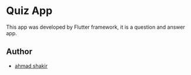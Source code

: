 # Quiz App

 This app was developed by Flutter framework, it is a question and answer app.

## Author
 
 * [ahmad shakir](https://github.com/ahmadshakir21 "ahmad shakir")